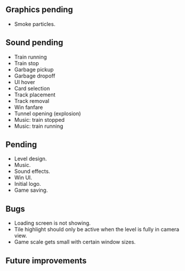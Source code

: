 ## Graphics pending
- Smoke particles.

## Sound pending
- Train running
- Train stop
- Garbage pickup
- Garbage dropoff
- UI hover
- Card selection
- Track placement
- Track removal
- Win fanfare
- Tunnel opening (explosion)
- Music: train stopped
- Music: train running

## Pending
- Level design.
- Music.
- Sound effects.
- Win UI.
- Initial logo.
- Game saving.

## Bugs
- Loading screen is not showing.
- Tile highlight should only be active when the level is fully in camera view.
- Game scale gets small with certain window sizes.

## Future improvements
